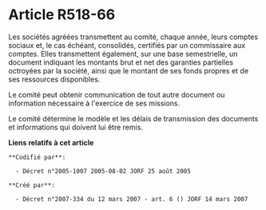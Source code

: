 # Article R518-66

Les sociétés agréées transmettent au comité, chaque année, leurs comptes sociaux et, le cas échéant, consolidés, certifiés
par un commissaire aux comptes. Elles transmettent également, sur une base semestrielle, un document indiquant les montants
brut et net des garanties partielles octroyées par la société, ainsi que le montant de ses fonds propres et de ses ressources
disponibles.

Le comité peut obtenir communication de tout autre document ou information nécessaire à l'exercice de ses missions.

Le comité détermine le modèle et les délais de transmission des documents et informations qui doivent lui être remis.

**Liens relatifs à cet article**

	**Codifié par**:

	  - Décret n°2005-1007 2005-08-02 JORF 25 août 2005

	**Créé par**:

	  - Décret n°2007-334 du 12 mars 2007 - art. 6 () JORF 14 mars 2007
